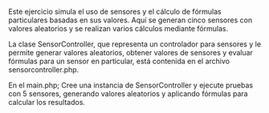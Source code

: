 Este ejercicio simula el uso de sensores y el cálculo de fórmulas particulares basadas en sus valores. Aquí se generan cinco sensores con valores aleatorios y se realizan varios cálculos mediante fórmulas.

La clase SensorController, que representa un controlador para sensores y le permite generar valores aleatorios, obtener valores de sensores y evaluar fórmulas para un sensor en particular, está contenida en el archivo sensorcontroller.php.

En el main.php; Cree una instancia de SensorController y ejecute pruebas con 5 sensores, generando valores aleatorios y aplicando fórmulas para calcular los resultados.